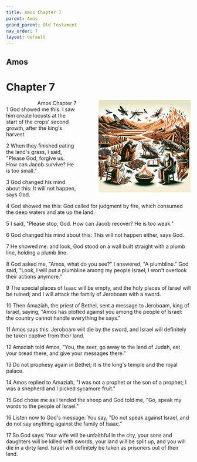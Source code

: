 ```yaml
---
title: Amos Chapter 7
parent: Amos
grand_parent: Old Testament
nav_order: 7
layout: default
---
```


## Amos

# Chapter 7

<div style="clear: both; text-align: right;">
    <img src="/assets/Image/Amos/500/7.jpg" alt="Amos Chapter 7" class="chapter-image" style="max-width: 50%; height: auto; float: right; margin: 0 0 10px 10px; padding-left: 10%;">
    <figcaption style="font-size: 14px;">Amos Chapter 7</figcaption>
</div>
1 God showed me this: I saw him create locusts at the start of the crops' second growth, after the king's harvest.

2 When they finished eating the land's grass, I said, "Please God, forgive us. How can Jacob survive? He is too small."

3 God changed his mind about this: It will not happen, says God.

4 God showed me this: God called for judgment by fire, which consumed the deep waters and ate up the land.

5 I said, "Please stop, God. How can Jacob recover? He is too weak."

6 God changed his mind about this: This will not happen either, says God.

7 He showed me: and look, God stood on a wall built straight with a plumb line, holding a plumb line.

8 God asked me, "Amos, what do you see?" I answered, "A plumbline." God said, "Look, I will put a plumbline among my people Israel; I won't overlook their actions anymore."

9 The special places of Isaac will be empty, and the holy places of Israel will be ruined; and I will attack the family of Jeroboam with a sword.

10 Then Amaziah, the priest of Bethel, sent a message to Jeroboam, king of Israel, saying, "Amos has plotted against you among the people of Israel: the country cannot handle everything he says."

11 Amos says this: Jeroboam will die by the sword, and Israel will definitely be taken captive from their land.

12 Amaziah told Amos, "You, the seer, go away to the land of Judah, eat your bread there, and give your messages there."

13 Do not prophesy again in Bethel; it is the king's temple and the royal palace.

14 Amos replied to Amaziah, "I was not a prophet or the son of a prophet; I was a shepherd and I picked sycamore fruit."

15 God chose me as I tended the sheep and God told me, "Go, speak my words to the people of Israel."

16 Listen now to God's message: You say, "Do not speak against Israel, and do not say anything against the family of Isaac."

17 So God says: Your wife will be unfaithful in the city, your sons and daughters will be killed with swords, your land will be split up, and you will die in a dirty land. Israel will definitely be taken as prisoners out of their land.



